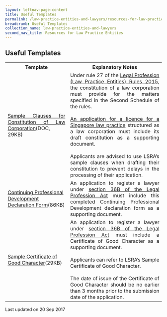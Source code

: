```yaml
---
layout: leftnav-page-content
title: Useful Templates
permalink: /law-practice-entities-and-lawyers/resources-for-law-practice-entities/useful-template/
breadcrumb: Useful Templates
collection_name: law-practice-entities-and-lawyers
second_nav_title: Resources for Law Practice Entities
---
```


Useful Templates
---

<table>
  <tr>
    <th>
      Template
    </th>
    <th>
      Explanatory Notes
    </th>
  </tr>
  <tr>
    <td style="text-align: justify"><a href="/files/Sample_Clauses_for_Constitution_of_Law_Corporation_June_2016.docx/" target="_blank">Sample Clauses for Constitution of Law Corporation</a>(DOC, 29KB)
    </td>
    <td style="text-align: justify">Under rule 27 of the <a href="/law-practice-entities-and-lawyers/resources-for-law-practice-entities/relevant-legislation-and-communications/">Legal Profession (Law Practice Entities) Rules 2015</a>, the constitution of a law corporation must provide for the matters specified in the Second Schedule of the rules.<br><br>
      <a href="/law-practice-entities-and-lawyers/licensing-or-registration-of-law-practice-entities/apply-for-a-licence-or-registration-for-a-new-law-practice-entity/">An application for a licence for a Singapore law practice</a> structured as a law corporation must include its draft constitution as a supporting document.<br><br>
      Applicants are advised to use LSRA’s sample clauses when drafting their constitution to prevent delays in the processing of their application.</td>
  </tr>
  <tr>
    <td><a href="/files/CPD_declaration.pdf/" target="_blank">Continuing Professional Development Declaration Form</a>(86KB)</td>
    <td style="text-align: justify">An application to register a lawyer under <a href="/law-practice-entities-and-lawyers/registration-of-individuals/types-of-individual-registration/" target="_blank">section 36B of the Legal Profession Act</a> must include this completed Continuing Professional Development declaration form as a supporting document.</td>
  </tr>
  <tr>
    <td><a href="/files/Sample_Certificate_of_Good_Character.pdf/" target="_blank">Sample Certificate of Good Character</a>(29KB)</td>
    <td style="text-align: justify">An application to register a lawyer under <a href="/law-practice-entities-and-lawyers/registration-of-individuals/types-of-individual-registration/" target="_blank">section 36B of the Legal Profession Act</a> must include a Certificate of Good Character as a supporting document.<br><br>Applicants can refer to LSRA’s Sample Certificate of Good Character.<br><br>
The date of issue of the Certificate of Good Character should be no earlier than 3 months prior to the submission date of the application.</td>
</tr>
</table>

<p class="right-side-updated">Last updated on 20 Sep 2017</p> 

